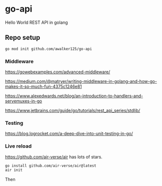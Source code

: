 # go-api

Hello World REST API in golang

## Repo setup

```bash
go mod init github.com/awalker125/go-api
```

### Middleware

<https://gowebexamples.com/advanced-middleware/>

<https://medium.com/@matryer/writing-middleware-in-golang-and-how-go-makes-it-so-much-fun-4375c1246e81>

<https://www.alexedwards.net/blog/an-introduction-to-handlers-and-servemuxes-in-go>

<https://www.jetbrains.com/guide/go/tutorials/rest_api_series/stdlib/>

### Testing

<https://blog.logrocket.com/a-deep-dive-into-unit-testing-in-go/>

### Live reload

<https://github.com/air-verse/air> has lots of stars.

```bash
go install github.com/air-verse/air@latest
air init
```

Then
